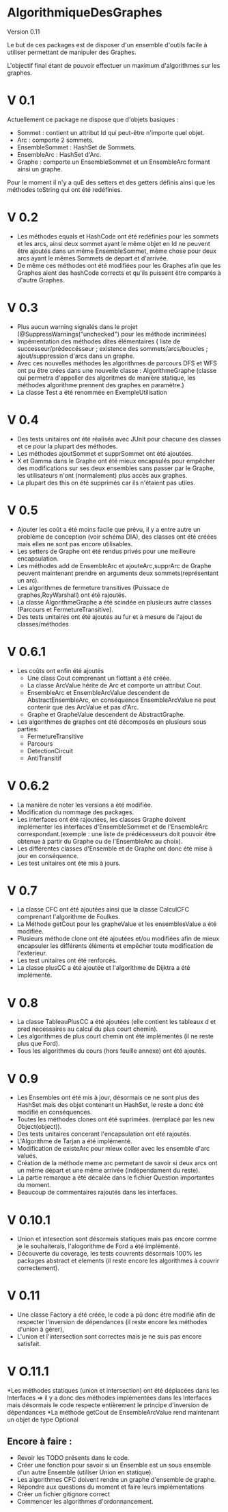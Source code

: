 # AlgorithmiqueDesGraphes
Version 0.11

Le but de ces packages est de disposer d'un ensemble d'outils facile à utiliser permettant de manipuler des Graphes.

L'objectif final étant de pouvoir effectuer un maximum  d'algorithmes sur les graphes.

V 0.1
=====
Actuellement ce package ne dispose que d'objets basiques : 
* Sommet : contient un attribut Id qui peut-être n'importe quel objet.
* Arc : comporte 2 sommets.
* EnsembleSommet : HashSet de Sommets.
* EnsembleArc : HashSet d'Arc.
* Graphe : comporte un EnsembleSommet et un EnsembleArc formant ainsi un graphe.

Pour le moment il n'y a quE des setters et des getters définis ainsi que les méthodes toString qui ont été redéfinies.

V 0.2
=====

* Les méthodes equals et HashCode ont été redéfinies pour les sommets et les arcs, ainsi deux sommet ayant le même objet en Id ne peuvent être ajoutés dans un même EnsembleSommet, même chose pour deux arcs ayant le mêmes Sommets de depart et d'arrivée.
* De même ces méthodes ont été modifiées pour les Graphes afin que les Graphes aient des hashCode corrects et qu'ils puissent être comparés à d'autre Graphes.

V 0.3
=====

* Plus aucun warning signalés dans le projet (@SuppressWarnings("unchecked") pour les méthode incriminées)
* Impémentation des méthodes dites élémentaires ( liste de successeur/prédeccésseur ; existence des sommets/arcs/boucles ; ajout/suppression d'arcs dans un graphe.
* Avec ces nouvelles méthodes les algorithmes de parcours DFS et WFS ont pu être crées dans une nouvelle classe : AlgorithmeGraphe (classe qui permetra d'appeller des algoritmes de manière statique, les méthodes algorithme prennent des graphes en paramètre.)
* La classe Test a été renommée en ExempleUtilisation

V 0.4
=====

* Des tests unitaires ont été réalisés avec JUnit pour chacune des classes et ce pour la plupart des méthodes.
* Les méthodes ajoutSommet et supprSommet ont été ajoutées.
* X et Gamma dans le Graphe ont été mieux encapsulés pour empêcher des modifications sur ses deux ensembles sans passer par le Graphe, les utilisateurs n'ont (normalement) plus accès aux graphes.
* La plupart des this on été supprimés car ils n'étaient pas utiles.

V 0.5
=====

* Ajouter les coût a été moins facile que prévu, il y a entre autre un problème de conception (voir schéma DIA), des classes ont été créées mais elles ne sont pas encore utilisables.
* Les setters de Graphe ont été rendus privés pour une meilleure encapsulation.
* Les méthodes add de EnsembleArc et ajouteArc,supprArc de Graphe peuvent maintenant prendre en arguments deux sommets(représentant un arc).
* Les algorithmes de fermeture transitives (Puissace de graphes,RoyWarshall) ont été rajoutés.
* La classe AlgorithmeGraphe a été scindée en plusieurs autre classes (Parcours et FermetureTransitive).
* Des tests unitaires ont été ajoutés au fur et à mesure de l'ajout de classes/méthodes

V 0.6.1
=======

* Les coûts ont enfin été ajoutés
    * Une class Cout comprenant un flottant a été créée.
    * La classe ArcValue hérite de Arc et comporte un attribut Cout.
    * EnsembleArc et EnsembleArcValue descendent de AbstractEnsembleArc, en conséquence EnsembleArcValue ne peut contenir que des ArcValue et pas d'Arc.
    * Graphe et GrapheValue descendent de AbstractGraphe.
* Les algorithmes de graphes ont été décomposés en plusieurs sous parties:
    * FermetureTransitive
    * Parcours
    * DetectionCircuit
    * AntiTransitif

V 0.6.2
=======

* La manière de noter les versions a été modifiée.
* Modification du nommage des packages.
* Les interfaces ont été rajoutées, les classes Graphe doivent implémenter les interfaces d'EnsembleSommet et de l'EnsembleArc correspondant.(exemple : une liste de prédécesseurs doit pouvoir être obtenue à partir du Graphe ou de l'EnsembleArc au choix).
* Les différentes classes d'Ensemble et de Graphe ont donc été mise à jour en conséquence.
* Les test unitaires ont été mis à jours.

V 0.7
=====

* La classe CFC ont été ajoutées ainsi que la classe CalculCFC comprenant l'algorithme de Foulkes.
* La Méthode getCout pour les grapheValue et les ensemblesValue a été modifiée.
* Plusieurs méthode clone ont été ajoutées et/ou modifiées afin de mieux encapsuler les différents éléments et empêcher toute modification de l'exterieur.
* Les test unitaires ont été renforcés.
* La classe plusCC a été ajoutée et l'algorithme de Dijktra a été implémenté.

V 0.8
=====

* La classe TableauPlusCC a été ajoutées (elle contient les tableaux d et pred necessaires au calcul du plus court chemin).
* Les algorithmes de plus court chemin ont été implémentés (il ne reste plus que Ford).
* Tous les algorithmes du cours (hors feuille annexe) ont été ajoutés.

V 0.9
=====

* Les Ensembles ont été mis à jour, désormais ce ne sont plus des HashSet mais des objet contenant un HashSet, le reste a donc été modifié en conséquences.
* Toutes les méthodes clones ont été suprimées. (remplacé par les new Object(object)).
* Des tests unitaires concerant l'encapsulation ont été rajoutés.
* L'Algorithme de Tarjan a été implémenté.
* Modification de existeArc pour mieux coller avec les ensemble d'arc valués.
* Création de la méthode meme arc permetant de savoir si deux arcs ont un même départ et une même arrivée (indépendament du reste).
* La partie remarque a été décalée dans le fichier Question importantes du moment.
* Beaucoup de commentaires rajoutés dans les interfaces.

V 0.10.1
========

* Union et intesection sont désormais statiques mais pas encore comme je le souhaiterais, l'alogorithme de Ford a été implémenté.
* Découverte du coverage, les tests couvrents désormais 100% les packages abstract et elements (il reste encore les algorithmes à couvrir correctement).

V 0.11
======
* Une classe Factory a été créée, le code a pû donc être modifié afin de respecter l'inversion de dépendances (il reste encore les méthodes d'union à gérer),
* L'union et l'intersection sont correctes mais je ne suis pas encore satisfait.

V O.11.1
======
*Les méthodes statiques (union et intersection) ont été déplacées dans les Interfaces => il y a donc des méthodes implémentées dans les Interfaces mais désormais le code respecte entièrement le principe d'inversion de dépendances
*La méthode getCout de EnsembleArcValue rend maintenant un objet de type Optional<InterfaceCout>

Encore à faire :
----------------
* Revoir les TODO présents dans le code.
* Créer une fonction pour savoir si un Ensemble est un sous ensemble d'un autre Ensemble (utiliser Union en statique).
* Les algorithmes CFC doivent rendre un graphe d'ensemble de graphe.
* Répondre aux questions du moment et faire leurs implémentations
* Créer un fichier gitignore correct
* Commencer les algorithmes d'ordonnancement.